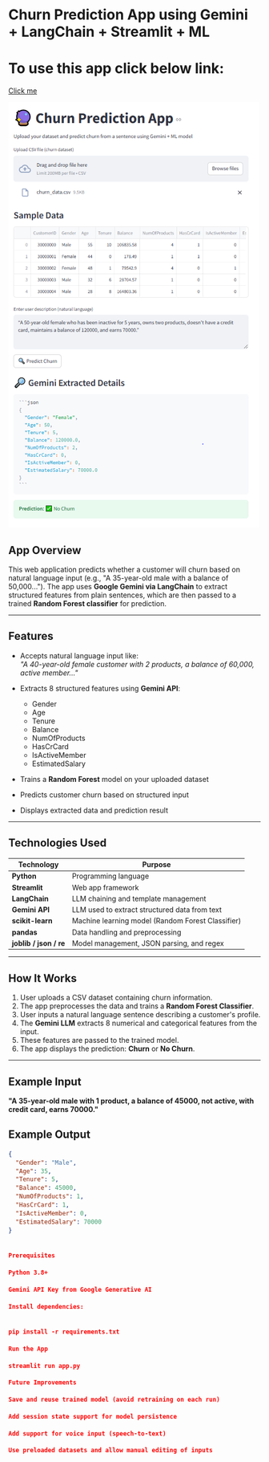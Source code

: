 # Churn Prediction App using **Gemini + LangChain + Streamlit + ML**

# To use this app click below link:

[Click me](https://aimlprojects-zb7gschypfewwzv7ubi63e.streamlit.app/)


![Img](image.png)

##  **App Overview**

This web application predicts whether a customer will churn based on natural language input (e.g., "A 35-year-old male with a balance of 50,000..."). The app uses **Google Gemini via LangChain** to extract structured features from plain sentences, which are then passed to a trained **Random Forest classifier** for prediction.

---

## **Features**

- Accepts natural language input like:  
  _"A 40-year-old female customer with 2 products, a balance of 60,000, active member..."_

- Extracts 8 structured features using **Gemini API**:
  - Gender
  - Age
  - Tenure
  - Balance
  - NumOfProducts
  - HasCrCard
  - IsActiveMember
  - EstimatedSalary

- Trains a **Random Forest** model on your uploaded dataset
- Predicts customer churn based on structured input
- Displays extracted data and prediction result

---

## **Technologies Used**

| **Technology**       | **Purpose**                                           |
|----------------------|--------------------------------------------------------|
| **Python**           | Programming language                                   |
| **Streamlit**        | Web app framework                                      |
| **LangChain**        | LLM chaining and template management                   |
| **Gemini API**       | LLM used to extract structured data from text         |
| **scikit-learn**     | Machine learning model (Random Forest Classifier)      |
| **pandas**           | Data handling and preprocessing                        |
| **joblib / json / re** | Model management, JSON parsing, and regex            |

---

## **How It Works**

1. User uploads a CSV dataset containing churn information.
2. The app preprocesses the data and trains a **Random Forest Classifier**.
3. User inputs a natural language sentence describing a customer's profile.
4. The **Gemini LLM** extracts 8 numerical and categorical features from the input.
5. These features are passed to the trained model.
6. The app displays the prediction: **Churn** or **No Churn**.

---

## **Example Input**

**"A 35-year-old male with 1 product, a balance of 45000, not active, with credit card, earns 70000."**

## **Example Output**

```json
{
  "Gender": "Male",
  "Age": 35,
  "Tenure": 5,
  "Balance": 45000,
  "NumOfProducts": 1,
  "HasCrCard": 1,
  "IsActiveMember": 0,
  "EstimatedSalary": 70000
}


Prerequisites

Python 3.8+

Gemini API Key from Google Generative AI

Install dependencies:


pip install -r requirements.txt

Run the App

streamlit run app.py

Future Improvements

Save and reuse trained model (avoid retraining on each run)

Add session state support for model persistence

Add support for voice input (speech-to-text)

Use preloaded datasets and allow manual editing of inputs